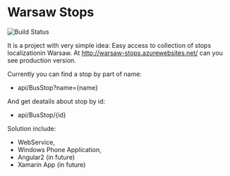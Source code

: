 # Warsaw Stops

![Build Status](https://sebcza.visualstudio.com/_apis/public/build/definitions/af692c55-ddd7-40d8-97df-36b818c47fed/1/badge)

It is a project with very simple idea: Easy access to collection of stops localizationin Warsaw. At http://warsaw-stops.azurewebsites.net/ can you see production version.  

Currently you can find a stop by part of name:  
 - api/BusStop?name={name}  
 
And get deatails about stop by id:  
 - api/BusStop/{id}

Solution include:  
 - WebService,  
 - Windows Phone Application,  
 - Angular2 (in future) 
 - Xamarin App (in future)
